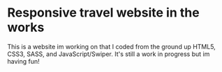 # Responsive travel website in the works


This is a website im working on that I coded from the ground up HTML5, CSS3, SASS, and JavaScript/Swiper. It's still a work in progress but im having fun!
